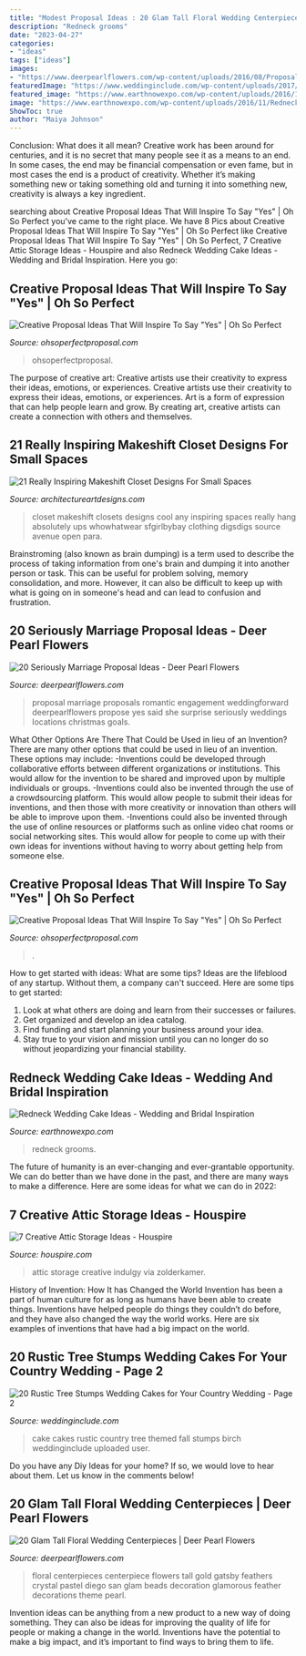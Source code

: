 ```yaml
---
title: "Modest Proposal Ideas : 20 Glam Tall Floral Wedding Centerpieces"
description: "Redneck grooms"
date: "2023-04-27"
categories:
- "ideas"
tags: ["ideas"]
images:
- "https://www.deerpearlflowers.com/wp-content/uploads/2016/08/Proposal-Locations-Ideas-17.jpg"
featuredImage: "https://www.weddinginclude.com/wp-content/uploads/2017/06/Rustic-flowers-and-humming-birds-Wedding-Cake-Ideas.jpg"
featured_image: "https://www.earthnowexpo.com/wp-content/uploads/2016/11/Redneck-Wedding-Cake-Ideas.jpg"
image: "https://www.earthnowexpo.com/wp-content/uploads/2016/11/Redneck-Wedding-Cake-Ideas.jpg"
ShowToc: true
author: "Maiya Johnson"
---
```



Conclusion: What does it all mean?
Creative work has been around for centuries, and it is no secret that many people see it as a means to an end. In some cases, the end may be financial compensation or even fame, but in most cases the end is a product of creativity. Whether it’s making something new or taking something old and turning it into something new, creativity is always a key ingredient.

	

		
searching about Creative Proposal Ideas That Will Inspire To Say &quot;Yes&quot; | Oh So Perfect you've came to the right place. We have 8 Pics about Creative Proposal Ideas That Will Inspire To Say &quot;Yes&quot; | Oh So Perfect like Creative Proposal Ideas That Will Inspire To Say &quot;Yes&quot; | Oh So Perfect, 7 Creative Attic Storage Ideas - Houspire and also Redneck Wedding Cake Ideas - Wedding and Bridal Inspiration. Here you go:
		
    
## Creative Proposal Ideas That Will Inspire To Say &quot;Yes&quot; | Oh So Perfect

<img loading=lazy src="http://ohsoperfectproposal.com/wp-content/uploads/2017/10/creative-proposal-ideas-balloons-surprise-engagement-lynxplanner-via-instagram.jpg" onerror="this.onerror=null;this.src='https://tse4.mm.bing.net/th?id=OIP.SqUIQWSAcYtHZgkvzQjdSAHaLG&amp;pid=15.1';" alt="Creative Proposal Ideas That Will Inspire To Say &quot;Yes&quot; | Oh So Perfect">

_Source: ohsoperfectproposal.com_

>ohsoperfectproposal. 

	

The purpose of creative art: Creative artists use their creativity to express their ideas, emotions, or experiences.
Creative artists use their creativity to express their ideas, emotions, or experiences. Art is a form of expression that can help people learn and grow. By creating art, creative artists can create a connection with others and themselves.

    
## 21 Really Inspiring Makeshift Closet Designs For Small Spaces

<img loading=lazy src="https://www.architectureartdesigns.com/wp-content/uploads/2016/05/15-35-630x834.jpg" onerror="this.onerror=null;this.src='https://tse2.mm.bing.net/th?id=OIP.pTep3Ik42SL-F0p5-059uAHaJz&amp;pid=15.1';" alt="21 Really Inspiring Makeshift Closet Designs For Small Spaces">

_Source: architectureartdesigns.com_

>closet makeshift closets designs cool any inspiring spaces really hang absolutely ups whowhatwear sfgirlbybay clothing digsdigs source avenue open para. 

	

Brainstroming (also known as brain dumping) is a term used to describe the process of taking information from one's brain and dumping it into another person or task. This can be useful for problem solving, memory consolidation, and more. However, it can also be difficult to keep up with what is going on in someone's head and can lead to confusion and frustration.

    
## 20 Seriously Marriage Proposal Ideas - Deer Pearl Flowers

<img loading=lazy src="https://www.deerpearlflowers.com/wp-content/uploads/2016/08/Proposal-Locations-Ideas-17.jpg" onerror="this.onerror=null;this.src='https://tse4.mm.bing.net/th?id=OIP.3A58rTZj6vvnOkJoAuNmfQHaLH&amp;pid=15.1';" alt="20 Seriously Marriage Proposal Ideas - Deer Pearl Flowers">

_Source: deerpearlflowers.com_

>proposal marriage proposals romantic engagement weddingforward deerpearlflowers propose yes said she surprise seriously weddings locations christmas goals. 

	

What Other Options Are There That Could be Used in lieu of an Invention?
There are many other options that could be used in lieu of an invention. These options may include: 
-Inventions could be developed through collaborative efforts between different organizations or institutions. This would allow for the invention to be shared and improved upon by multiple individuals or groups. 
-Inventions could also be invented through the use of a crowdsourcing platform. This would allow people to submit their ideas for inventions, and then those with more creativity or innovation than others will be able to improve upon them. 
-Inventions could also be invented through the use of online resources or platforms such as online video chat rooms or social networking sites. This would allow for people to come up with their own ideas for inventions without having to worry about getting help from someone else.

    
## Creative Proposal Ideas That Will Inspire To Say &quot;Yes&quot; | Oh So Perfect

<img loading=lazy src="http://ohsoperfectproposal.com/wp-content/uploads/2017/10/creative-proposal-ideas-cupcake-taste-surprise-lynxplanner-via-instagram.jpg" onerror="this.onerror=null;this.src='https://tse1.mm.bing.net/th?id=OIP.EDe5Brm2adIiryuoW0OZbQHaLG&amp;pid=15.1';" alt="Creative Proposal Ideas That Will Inspire To Say &quot;Yes&quot; | Oh So Perfect">

_Source: ohsoperfectproposal.com_

>. 

	

How to get started with ideas: What are some tips?
Ideas are the lifeblood of any startup. Without them, a company can't succeed. Here are some tips to get started:
1. Look at what others are doing and learn from their successes or failures.
2. Get organized and develop an idea catalog. 
3. Find funding and start planning your business around your idea.  
4. Stay true to your vision and mission until you can no longer do so without jeopardizing your financial stability.

    
## Redneck Wedding Cake Ideas - Wedding And Bridal Inspiration

<img loading=lazy src="https://www.earthnowexpo.com/wp-content/uploads/2016/11/Redneck-Wedding-Cake-Ideas.jpg" onerror="this.onerror=null;this.src='https://tse4.mm.bing.net/th?id=OIP.DxvBQVJEStIy0I9Sr2hv-wHaLH&amp;pid=15.1';" alt="Redneck Wedding Cake Ideas - Wedding and Bridal Inspiration">

_Source: earthnowexpo.com_

>redneck grooms. 

	

The future of humanity is an ever-changing and ever-grantable opportunity. We can do better than we have done in the past, and there are many ways to make a difference. Here are some ideas for what we can do in 2022: 

    
## 7 Creative Attic Storage Ideas - Houspire

<img loading=lazy src="https://houspire.com/wp-content/uploads/2018/05/attic-storage-ideas-7.jpg" onerror="this.onerror=null;this.src='https://tse1.mm.bing.net/th?id=OIP.F2oCMmzJe1SFioLNU7_gvAHaLG&amp;pid=15.1';" alt="7 Creative Attic Storage Ideas - Houspire">

_Source: houspire.com_

>attic storage creative indulgy via zolderkamer. 

	

History of Invention: How It has Changed the World
Invention has been a part of human culture for as long as humans have been able to create things. Inventions have helped people do things they couldn’t do before, and they have also changed the way the world works. Here are six examples of inventions that have had a big impact on the world.

    
## 20 Rustic Tree Stumps Wedding Cakes For Your Country Wedding - Page 2

<img loading=lazy src="https://www.weddinginclude.com/wp-content/uploads/2017/06/Rustic-flowers-and-humming-birds-Wedding-Cake-Ideas.jpg" onerror="this.onerror=null;this.src='https://tse2.mm.bing.net/th?id=OIP.3dVTk7f9OOM-3hKrK_Q9yQAAAA&amp;pid=15.1';" alt="20 Rustic Tree Stumps Wedding Cakes for Your Country Wedding - Page 2">

_Source: weddinginclude.com_

>cake cakes rustic country tree themed fall stumps birch weddinginclude uploaded user. 

	

Do you have any Diy Ideas for your home? If so, we would love to hear about them. Let us know in the comments below!

    
## 20 Glam Tall Floral Wedding Centerpieces | Deer Pearl Flowers

<img loading=lazy src="http://www.deerpearlflowers.com/wp-content/uploads/2015/09/Gorgeous-floral-centerpiece-ideas-with-pastel-flowers-crystal-beads-and-fluffy-feathers.jpg" onerror="this.onerror=null;this.src='https://tse4.mm.bing.net/th?id=OIP.R0zrTH8DFpqOe7NqwHvoxgHaLH&amp;pid=15.1';" alt="20 Glam Tall Floral Wedding Centerpieces | Deer Pearl Flowers">

_Source: deerpearlflowers.com_

>floral centerpieces centerpiece flowers tall gold gatsby feathers crystal pastel diego san glam beads decoration glamorous feather decorations theme pearl. 

	

Invention ideas can be anything from a new product to a new way of doing something. They can also be ideas for improving the quality of life for people or making a change in the world. Inventions have the potential to make a big impact, and it’s important to find ways to bring them to life.

